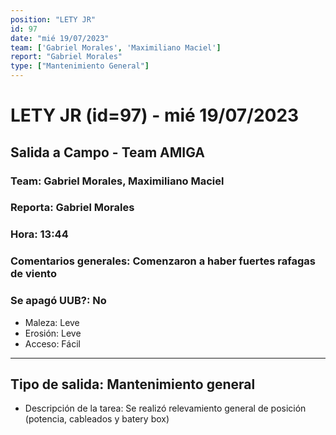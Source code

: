 ```yaml
---
position: "LETY JR"
id: 97
date: "mié 19/07/2023"
team: ['Gabriel Morales', 'Maximiliano Maciel']
report: "Gabriel Morales"
type: ["Mantenimiento General"]
---
```


# LETY JR (id=97) - mié 19/07/2023
## Salida a Campo - Team AMIGA
### Team: Gabriel Morales, Maximiliano Maciel
### Reporta: Gabriel Morales
### Hora: 13:44
### Comentarios generales: Comenzaron a haber fuertes rafagas de viento
### Se apagó UUB?: No 
- Maleza: Leve
- Erosión: Leve
- Acceso: Fácil
---------
## Tipo de salida: Mantenimiento general
   - Descripción de la tarea: Se realizó relevamiento general de posición (potencia, cableados y batery box)
